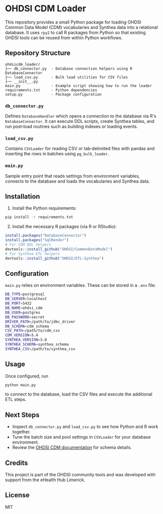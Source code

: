 # OHDSI CDM Loader

This repository provides a small Python package for loading OHDSI Common Data Model (CDM) vocabularies and Synthea data into a relational database.  It uses `rpy2` to call R packages from Python so that existing OHDSI tools can be reused from within Python workflows.

## Repository Structure

```
ohdsicdm_loader/
├── db_connector.py  - Database connection helpers using R DatabaseConnector
├── load_csv.py      - Bulk load utilities for CSV files
├── __init__.py
main.py              - Example script showing how to run the loader
requirements.txt     - Python dependencies
setup.py             - Package configuration
```

### `db_connector.py`
Defines `DatabaseHandler` which opens a connection to the database via R's `DatabaseConnector`.  It can execute DDL scripts, create Synthea tables, and run post‑load routines such as building indexes or loading events.

### `load_csv.py`
Contains `CSVLoader` for reading CSV or tab‑delimited files with pandas and inserting the rows in batches using `pg_bulk_loader`.

### `main.py`
Sample entry point that reads settings from environment variables, connects to the database and loads the vocabularies and Synthea data.

## Installation

1. Install the Python requirements:

```bash
pip install -r requirements.txt
```

2. Install the necessary R packages (via R or RStudio):

```r
install.packages("DatabaseConnector")
install.packages("SqlRender")
# For CDM DDL helpers
devtools::install_github("OHDSI/CommonDataModel")
# For Synthea ETL helpers
devtools::install_github("OHDSI/ETL-Synthea")
```

## Configuration

`main.py` relies on environment variables.  These can be stored in a `.env` file:

```bash
DB_TYPE=postgresql
DB_SERVER=localhost
DB_PORT=5432
DB_NAME=ohdsi_cdm
DB_USER=postgres
DB_PASSWORD=secret
DRIVER_PATH=/path/to/jdbc_driver
DB_SCHEMA=cdm_schema
CSV_PATH=/path/to/cdm_csv
CDM_VERSION=5.4
SYNTHEA_VERSION=3.0
SYNTHEA_SCHEMA=synthea_schema
SYNTHEA_CSV=/path/to/synthea_csv
```

## Usage

Once configured, run

```bash
python main.py
```

to connect to the database, load the CSV files and execute the additional ETL steps.

## Next Steps

- Inspect `db_connector.py` and `load_csv.py` to see how Python and R work together.
- Tune the batch size and pool settings in `CSVLoader` for your database environment.
- Review the [OHDSI CDM documentation](https://ohdsi.github.io/CommonDataModel/) for schema details.

## Credits

This project is part of the OHDSI community tools and was developed with support from the eHealth Hub Limerick.

## License

MIT
